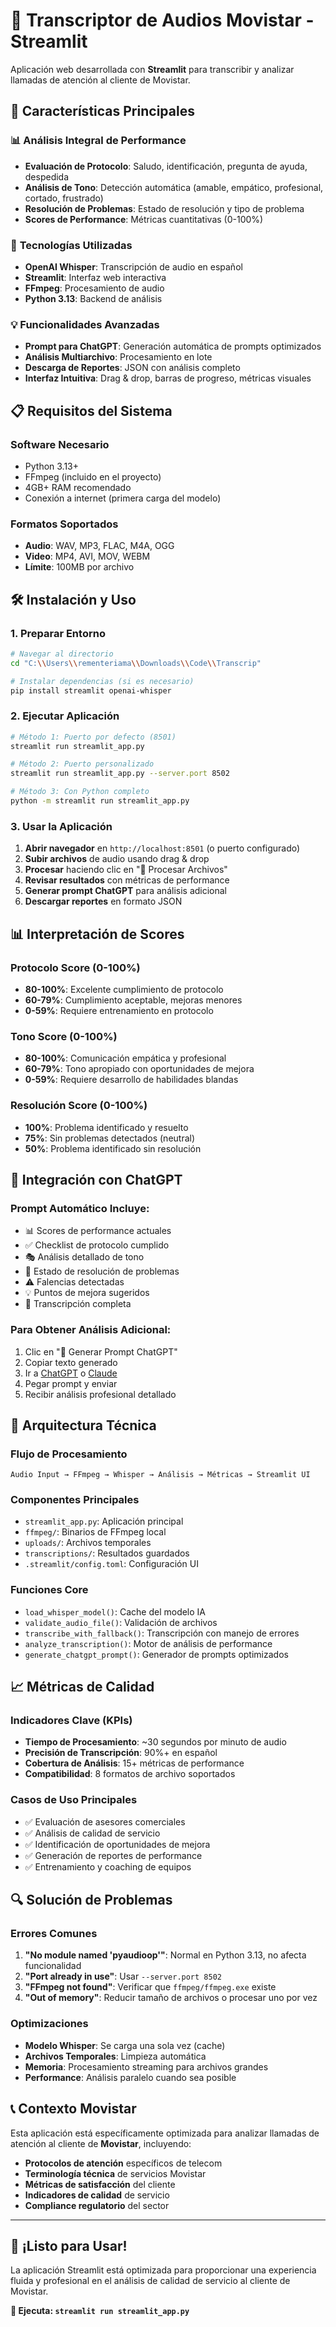 # 🎯 Transcriptor de Audios Movistar - Streamlit

Aplicación web desarrollada con **Streamlit** para transcribir y analizar llamadas de atención al cliente de Movistar.

## 🚀 Características Principales

### 📊 **Análisis Integral de Performance**
- **Evaluación de Protocolo**: Saludo, identificación, pregunta de ayuda, despedida
- **Análisis de Tono**: Detección automática (amable, empático, profesional, cortado, frustrado)
- **Resolución de Problemas**: Estado de resolución y tipo de problema
- **Scores de Performance**: Métricas cuantitativas (0-100%)

### 🤖 **Tecnologías Utilizadas**
- **OpenAI Whisper**: Transcripción de audio en español
- **Streamlit**: Interfaz web interactiva
- **FFmpeg**: Procesamiento de audio
- **Python 3.13**: Backend de análisis

### 💡 **Funcionalidades Avanzadas**
- **Prompt para ChatGPT**: Generación automática de prompts optimizados
- **Análisis Multiarchivo**: Procesamiento en lote
- **Descarga de Reportes**: JSON con análisis completo
- **Interfaz Intuitiva**: Drag & drop, barras de progreso, métricas visuales

## 📋 **Requisitos del Sistema**

### **Software Necesario**
- Python 3.13+
- FFmpeg (incluido en el proyecto)
- 4GB+ RAM recomendado
- Conexión a internet (primera carga del modelo)

### **Formatos Soportados**
- **Audio**: WAV, MP3, FLAC, M4A, OGG
- **Video**: MP4, AVI, MOV, WEBM
- **Límite**: 100MB por archivo

## 🛠️ **Instalación y Uso**

### **1. Preparar Entorno**
```bash
# Navegar al directorio
cd "C:\\Users\\rementeriama\\Downloads\\Code\\Transcrip"

# Instalar dependencias (si es necesario)
pip install streamlit openai-whisper
```

### **2. Ejecutar Aplicación**
```bash
# Método 1: Puerto por defecto (8501)
streamlit run streamlit_app.py

# Método 2: Puerto personalizado
streamlit run streamlit_app.py --server.port 8502

# Método 3: Con Python completo
python -m streamlit run streamlit_app.py
```

### **3. Usar la Aplicación**
1. **Abrir navegador** en `http://localhost:8501` (o puerto configurado)
2. **Subir archivos** de audio usando drag & drop
3. **Procesar** haciendo clic en "🚀 Procesar Archivos"
4. **Revisar resultados** con métricas de performance
5. **Generar prompt ChatGPT** para análisis adicional
6. **Descargar reportes** en formato JSON

## 📊 **Interpretación de Scores**

### **Protocolo Score (0-100%)**
- **80-100%**: Excelente cumplimiento de protocolo
- **60-79%**: Cumplimiento aceptable, mejoras menores
- **0-59%**: Requiere entrenamiento en protocolo

### **Tono Score (0-100%)**
- **80-100%**: Comunicación empática y profesional
- **60-79%**: Tono apropiado con oportunidades de mejora
- **0-59%**: Requiere desarrollo de habilidades blandas

### **Resolución Score (0-100%)**
- **100%**: Problema identificado y resuelto
- **75%**: Sin problemas detectados (neutral)
- **50%**: Problema identificado sin resolución

## 🤖 **Integración con ChatGPT**

### **Prompt Automático Incluye:**
- 📊 Scores de performance actuales
- ✅ Checklist de protocolo cumplido
- 🎭 Análisis detallado de tono
- 🔧 Estado de resolución de problemas
- ⚠️ Falencias detectadas
- 💡 Puntos de mejora sugeridos
- 📝 Transcripción completa

### **Para Obtener Análisis Adicional:**
1. Clic en "🤖 Generar Prompt ChatGPT"
2. Copiar texto generado
3. Ir a [ChatGPT](https://chat.openai.com) o [Claude](https://claude.ai)
4. Pegar prompt y enviar
5. Recibir análisis profesional detallado

## 🔧 **Arquitectura Técnica**

### **Flujo de Procesamiento**
```
Audio Input → FFmpeg → Whisper → Análisis → Métricas → Streamlit UI
```

### **Componentes Principales**
- `streamlit_app.py`: Aplicación principal
- `ffmpeg/`: Binarios de FFmpeg local
- `uploads/`: Archivos temporales
- `transcriptions/`: Resultados guardados
- `.streamlit/config.toml`: Configuración UI

### **Funciones Core**
- `load_whisper_model()`: Cache del modelo IA
- `validate_audio_file()`: Validación de archivos
- `transcribe_with_fallback()`: Transcripción con manejo de errores
- `analyze_transcription()`: Motor de análisis de performance
- `generate_chatgpt_prompt()`: Generador de prompts optimizados

## 📈 **Métricas de Calidad**

### **Indicadores Clave (KPIs)**
- **Tiempo de Procesamiento**: ~30 segundos por minuto de audio
- **Precisión de Transcripción**: 90%+ en español
- **Cobertura de Análisis**: 15+ métricas de performance
- **Compatibilidad**: 8 formatos de archivo soportados

### **Casos de Uso Principales**
- ✅ Evaluación de asesores comerciales
- ✅ Análisis de calidad de servicio
- ✅ Identificación de oportunidades de mejora
- ✅ Generación de reportes de performance
- ✅ Entrenamiento y coaching de equipos

## 🔍 **Solución de Problemas**

### **Errores Comunes**
1. **"No module named 'pyaudioop'"**: Normal en Python 3.13, no afecta funcionalidad
2. **"Port already in use"**: Usar `--server.port 8502`
3. **"FFmpeg not found"**: Verificar que `ffmpeg/ffmpeg.exe` existe
4. **"Out of memory"**: Reducir tamaño de archivos o procesar uno por vez

### **Optimizaciones**
- **Modelo Whisper**: Se carga una sola vez (cache)
- **Archivos Temporales**: Limpieza automática
- **Memoria**: Procesamiento streaming para archivos grandes
- **Performance**: Análisis paralelo cuando sea posible

## 📞 **Contexto Movistar**

Esta aplicación está específicamente optimizada para analizar llamadas de atención al cliente de **Movistar**, incluyendo:

- **Protocolos de atención** específicos de telecom
- **Terminología técnica** de servicios Movistar
- **Métricas de satisfacción** del cliente
- **Indicadores de calidad** de servicio
- **Compliance regulatorio** del sector

---

## 🎯 **¡Listo para Usar!**

La aplicación Streamlit está optimizada para proporcionar una experiencia fluida y profesional en el análisis de calidad de servicio al cliente de Movistar.

**🚀 Ejecuta: `streamlit run streamlit_app.py`**
